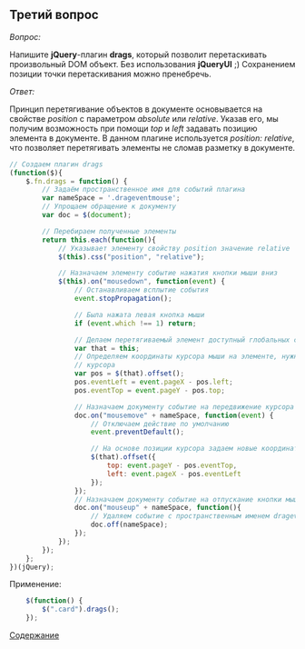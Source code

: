 ## Третий вопрос

_Вопрос:_

Напишите __jQuery__-плагин __drags__, который позволит перетаскивать произвольный DOM объект. Без использования 
__jQueryUI__ ;) Сохранением позиции точки перетаскивания можно пренебречь.

_Ответ:_

Принцип перетягивание объектов в документе основывается на свойстве _position_ с параметром _absolute_ или _relative_. 
Указав его, мы получим возможность при помощи _top_ и _left_ задавать позицию элемента в документе. В данном плагине 
используется _position: relative_, что позволяет перетягивать элементы не сломав разметку в документе.

```javascript
// Создаем плагин drags
(function($){
    $.fn.drags = function() {
        // Задаём пространственное имя для событий плагина
        var nameSpace = '.drageventmouse';
        // Упрощаем обращение к документу
        var doc = $(document);

        // Перебираем полученные элементы
        return this.each(function(){
            // Указывает элементу свойству position значение relative
            $(this).css("position", "relative");

            // Назначаем элементу событие нажатия кнопки мыши вниз
            $(this).on("mousedown", function(event) {
                // Останавливаем всплытие события
                event.stopPropagation();

                // Была нажата левая кнопка мыши
                if (event.which !== 1) return;

                // Делаем перетягиваемый элемент доступный глобальных событий документа
                var that = this;
                // Определяем координаты курсора мыши на элементе, нужно во избежание сдвига элемента к координатам 
                // курсора
                var pos = $(that).offset();
                pos.eventLeft = event.pageX - pos.left;
                pos.eventTop = event.pageY - pos.top;

                // Назначаем документу событие на передвижение курсора с пространственным именем drageventmouse
                doc.on("mousemove" + nameSpace, function(event) {
                    // Отключаем действие по умолчанию
                    event.preventDefault();

                    // На основе позиции курсора задаем новые координаты элементу
                    $(that).offset({
                        top: event.pageY - pos.eventTop,
                        left: event.pageX - pos.eventLeft
                    });
                });
                // Назначаем документу событие на отпускание кнопки мыши с пространственным именем drageventmouse
                doc.on("mouseup" + nameSpace, function(){
                    // Удаляем событие с пространственным именем drageventmouse
                    doc.off(nameSpace);
                });
            });
        });
    };
})(jQuery);
```

Применение:

```javascript
    $(function() {
        $(".card").drags();
    });
```

[Содержание](../SUMMARY.md)